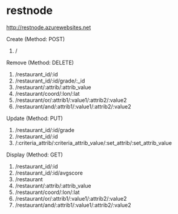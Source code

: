 # restnode
http://restnode.azurewebsites.net

Create
(Method: POST)	
1. /

Remove
(Method: DELETE)	
1.	/restaurant_id/:id
2.	/restaurant_id/:id/grade/:_id
3.	/restaurant/:attrib/:attrib_value
4.	/restaurant/coord/:lon/:lat
5.	/restaurant/or/:attrib1/:value1/:attrib2/:value2
6.	/restaurant/and/:attrib1/:value1/:attrib2/:value2

Update
(Method: PUT)	
1. /restaurant_id/:id/grade
2. /restaurant_id/:id
3. /:criteria_attrib/:criteria_attrib_value/:set_attrib/:set_attrib_value

Display
(Method: GET)	
1. /restaurant_id/:id
2. /restaurant_id/:id/avgscore
3. /restaurant
4. /restaurant/:attrib/:attrib_value
5. /restaurant/coord/:lon/:lat
6. /restaurant/or/:attrib1/:value1/:attrib2/:value2
7. /restaurant/and/:attrib1/:value1/:attrib2/:value2



